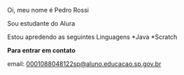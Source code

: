Oi, meu nome é Pedro Rossi

Sou estudante do Alura

Estou apredendo as seguintes Linguagens
*Java
*Scratch

**Para entrar em contato**

email: 0001088048122sp@aluno.educacao.sp.gov.br

